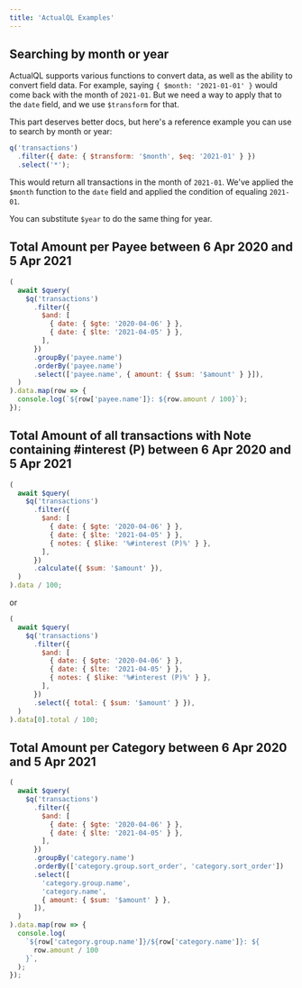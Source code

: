 ```yaml
---
title: 'ActualQL Examples'
---
```


## Searching by month or year

ActualQL supports various functions to convert data, as well as the ability to convert field data. For example, saying `{ $month: '2021-01-01' }` would come back with the month of `2021-01`. But we need a way to apply that to the `date` field, and we use `$transform` for that.

This part deserves better docs, but here's a reference example you can use to search by month or year:

```js
q('transactions')
  .filter({ date: { $transform: '$month', $eq: '2021-01' } })
  .select('*');
```

This would return all transactions in the month of `2021-01`. We've applied the `$month` function to the `date` field and applied the condition of equaling `2021-01`.

You can substitute `$year` to do the same thing for year.

## Total Amount per Payee between 6 Apr 2020 and 5 Apr 2021

```js
(
  await $query(
    $q('transactions')
      .filter({
        $and: [
          { date: { $gte: '2020-04-06' } },
          { date: { $lte: '2021-04-05' } },
        ],
      })
      .groupBy('payee.name')
      .orderBy('payee.name')
      .select(['payee.name', { amount: { $sum: '$amount' } }]),
  )
).data.map(row => {
  console.log(`${row['payee.name']}: ${row.amount / 100}`);
});
```

## Total Amount of all transactions with Note containing #interest (P) between 6 Apr 2020 and 5 Apr 2021

```js
(
  await $query(
    $q('transactions')
      .filter({
        $and: [
          { date: { $gte: '2020-04-06' } },
          { date: { $lte: '2021-04-05' } },
          { notes: { $like: '%#interest (P)%' } },
        ],
      })
      .calculate({ $sum: '$amount' }),
  )
).data / 100;
```

or

```js
(
  await $query(
    $q('transactions')
      .filter({
        $and: [
          { date: { $gte: '2020-04-06' } },
          { date: { $lte: '2021-04-05' } },
          { notes: { $like: '%#interest (P)%' } },
        ],
      })
      .select({ total: { $sum: '$amount' } }),
  )
).data[0].total / 100;
```

## Total Amount per Category between 6 Apr 2020 and 5 Apr 2021

```js
(
  await $query(
    $q('transactions')
      .filter({
        $and: [
          { date: { $gte: '2020-04-06' } },
          { date: { $lte: '2021-04-05' } },
        ],
      })
      .groupBy('category.name')
      .orderBy(['category.group.sort_order', 'category.sort_order'])
      .select([
        'category.group.name',
        'category.name',
        { amount: { $sum: '$amount' } },
      ]),
  )
).data.map(row => {
  console.log(
    `${row['category.group.name']}/${row['category.name']}: ${
      row.amount / 100
    }`,
  );
});
```
